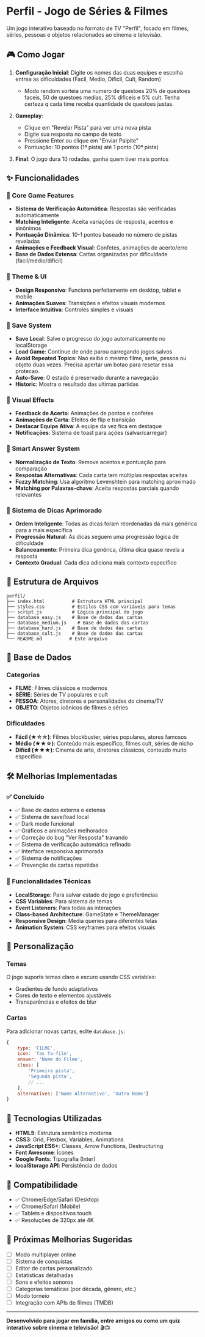 # Perfil - Jogo de Séries & Filmes

Um jogo interativo baseado no formato de TV "Perfil", focado em filmes, séries, pessoas e objetos relacionados ao cinema e televisão.

## 🎮 Como Jogar

1. **Configuração Inicial**: Digite os nomes das duas equipes e escolha entrea as dificuldades (Facil, Medio, Dificil, Cult, Random)
   - Modo random sorteia uma numero de questoes 20% de questoes faceis, 50 de questoes medias, 25% dificeis  e 5% cult. Tenha certeza q cada time receba quantidade de questoes justas.

2. **Gameplay**: 
   - Clique em "Revelar Pista" para ver uma nova pista
   - Digite sua resposta no campo de texto
   - Pressione Enter ou clique em "Enviar Palpite"
   - Pontuação: 10 pontos (1ª pista) até 1 ponto (10ª pista)
3. **Final**: O jogo dura 10 rodadas, ganha quem tiver mais pontos

## ✨ Funcionalidades

### 🎯 Core Game Features
- **Sistema de Verificação Automática**: Respostas são verificadas automaticamente
- **Matching Inteligente**: Aceita variações de resposta, acentos e sinônimos
- **Pontuação Dinâmica**: 10-1 pontos baseado no número de pistas reveladas
- **Animações e Feedback Visual**: Confetes, animações de acerto/erro
- **Base de Dados Extensa**: Cartas organizadas por dificuldade (fácil/médio/difícil)

### 🌙 Theme & UI
- **Design Responsivo**: Funciona perfeitamente em desktop, tablet e mobile
- **Animações Suaves**: Transições e efeitos visuais modernos
- **Interface Intuitiva**: Controles simples e visuais

### 💾 Save System
- **Save Local**: Salve o progresso do jogo automaticamente no localStorage
- **Load Game**: Continue de onde parou carregando jogos salvos
- **Avoid Repeated Topics**: Nao exiba o mesmo filme, serie, pessoa ou objeto duas vezes. Precisa apertar um botao para resetar essa protecao.
- **Auto-Save**: O estado é preservado durante a navegação
- **Historic**: Mostra o resultado das ultimas partidas


### 🎪 Visual Effects
- **Feedback de Acerto**: Animações de pontos e confetes
- **Animações de Carta**: Efeitos de flip e transição
- **Destacar Equipe Ativa**: A equipe da vez fica em destaque
- **Notificações**: Sistema de toast para ações (salvar/carregar)

### 🧠 Smart Answer System
- **Normalização de Texto**: Remove acentos e pontuação para comparação
- **Respostas Alternativas**: Cada carta tem múltiplas respostas aceitas
- **Fuzzy Matching**: Usa algoritmo Levenshtein para matching aproximado
- **Matching por Palavras-chave**: Aceita respostas parciais quando relevantes

### 🎯 Sistema de Dicas Aprimorado
- **Ordem Inteligente**: Todas as dicas foram reordenadas da mais genérica para a mais específica
- **Progressão Natural**: As dicas seguem uma progressão lógica de dificuldade
- **Balanceamento**: Primeira dica genérica, última dica quase revela a resposta
- **Contexto Gradual**: Cada dica adiciona mais contexto específico

## 📁 Estrutura de Arquivos

```
perfil/
├── index.html          # Estrutura HTML principal
├── styles.css          # Estilos CSS com variáveis para temas
├── script.js           # Lógica principal do jogo
├── database_easy.js    # Base de dados das cartas
├── database_medium.js    # Base de dados das cartas
├── database_hard.js    # Base de dados das cartas
├── database_cult.js    # Base de dados das cartas
└── README.md          # Este arquivo
```

## 🎲 Base de Dados

### Categorias
- **FILME**: Filmes clássicos e modernos
- **SÉRIE**: Séries de TV populares e cult
- **PESSOA**: Atores, diretores e personalidades do cinema/TV
- **OBJETO**: Objetos icônicos de filmes e séries

### Dificuldades
- **Fácil (★☆☆)**: Filmes blockbuster, séries populares, atores famosos
- **Médio (★★☆)**: Conteúdo mais específico, filmes cult, séries de nicho
- **Difícil (★★★)**: Cinema de arte, diretores clássicos, conteúdo muito específico

## 🛠️ Melhorias Implementadas

### ✅ Concluído
- ✅ Base de dados externa e extensa
- ✅ Sistema de save/load local
- ✅ Dark mode funcional
- ✅ Gráficos e animações melhorados
- ✅ Correção do bug "Ver Resposta" travando
- ✅ Sistema de verificação automática refinado
- ✅ Interface responsiva aprimorada
- ✅ Sistema de notificações
- ✅ Prevenção de cartas repetidas

### 🔄 Funcionalidades Técnicas
- **LocalStorage**: Para salvar estado do jogo e preferências
- **CSS Variables**: Para sistema de temas
- **Event Listeners**: Para todas as interações
- **Class-based Architecture**: GameState e ThemeManager
- **Responsive Design**: Media queries para diferentes telas
- **Animation System**: CSS keyframes para efeitos visuais

## 🎨 Personalização

### Temas
O jogo suporta temas claro e escuro usando CSS variables:
- Gradientes de fundo adaptativos
- Cores de texto e elementos ajustáveis
- Transparências e efeitos de blur

### Cartas
Para adicionar novas cartas, edite `database.js`:
```javascript
{
    type: 'FILME',
    icon: 'fas fa-film',
    answer: 'Nome do Filme',
    clues: [
        'Primeira pista',
        'Segunda pista',
        // ...
    ],
    alternatives: ['Nome Alternativo', 'Outro Nome']
}
```

## 🚀 Tecnologias Utilizadas

- **HTML5**: Estrutura semântica moderna
- **CSS3**: Grid, Flexbox, Variables, Animations
- **JavaScript ES6+**: Classes, Arrow Functions, Destructuring
- **Font Awesome**: Ícones
- **Google Fonts**: Tipografia (Inter)
- **localStorage API**: Persistência de dados

## 📱 Compatibilidade

- ✅ Chrome/Edge/Safari (Desktop)
- ✅ Chrome/Safari (Mobile)
- ✅ Tablets e dispositivos touch
- ✅ Resoluções de 320px até 4K

## 🎯 Próximas Melhorias Sugeridas

- [ ] Modo multiplayer online
- [ ] Sistema de conquistas
- [ ] Editor de cartas personalizado
- [ ] Estatísticas detalhadas
- [ ] Sons e efeitos sonoros
- [ ] Categorias temáticas (por década, gênero, etc.)
- [ ] Modo torneio
- [ ] Integração com APIs de filmes (TMDB)

---

**Desenvolvido para jogar em família, entre amigos ou como um quiz interativo sobre cinema e televisão!** 🎬📺
